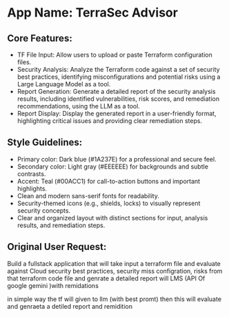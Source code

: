 # **App Name**: TerraSec Advisor

## Core Features:

- TF File Input: Allow users to upload or paste Terraform configuration files.
- Security Analysis: Analyze the Terraform code against a set of security best practices, identifying misconfigurations and potential risks using a Large Language Model as a tool.
- Report Generation: Generate a detailed report of the security analysis results, including identified vulnerabilities, risk scores, and remediation recommendations, using the LLM as a tool.
- Report Display: Display the generated report in a user-friendly format, highlighting critical issues and providing clear remediation steps.

## Style Guidelines:

- Primary color: Dark blue (#1A237E) for a professional and secure feel.
- Secondary color: Light gray (#EEEEEE) for backgrounds and subtle contrasts.
- Accent: Teal (#00ACC1) for call-to-action buttons and important highlights.
- Clean and modern sans-serif fonts for readability.
- Security-themed icons (e.g., shields, locks) to visually represent security concepts.
- Clear and organized layout with distinct sections for input, analysis results, and remediation steps.

## Original User Request:
Build a fullstack application that will take input a terraform file and evaluate against Cloud security best practices, security miss configration, risks from that terraform code file and genrate a detailed report will LMS (API Of google gemini )with remidations  

in simple way the tf will given to llm (with best promt) then this will evaluate and genraeta a detiled report and remidition
  